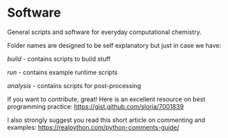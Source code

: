 # Software
General scripts and software for everyday computational chemistry.

Folder names are designed to be self explanatory but just in case we have:

*build* - contains scripts to build stuff

*run* - contains example runtime scripts

*analysis* - contains scripts for post-processing 

If you want to contribute, great! Here is an excellent resource on best programming practice: https://gist.github.com/sloria/7001839

I also strongly suggest you read this short article on commenting and examples: https://realpython.com/python-comments-guide/
